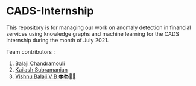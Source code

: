 # CADS-Internship
This repository is for managing our work on anomaly detection in financial services using knowledge graphs and machine learning for the CADS internship during the month of July 2021.

Team contributors :
1. <a href="https://github.com/balajiramanan7">Balaji Chandramouli</a>
2. <a href="https://github.com/kai-subramanian">Kailash Subramanian</a>
3. <a href="https://github.com/vishnubalaji">Vishnu Balaji V B 👽📚🚀😈</a>
